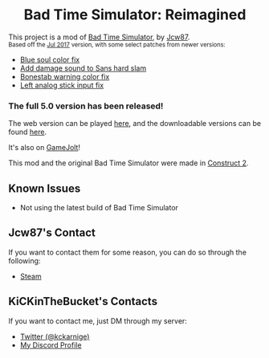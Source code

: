 <h1 align="center">Bad Time Simulator: Reimagined</h1>

This project is a mod of [Bad Time Simulator](https://github.com/Jcw87/c2-sans-fight), by [Jcw87](https://github.com/Jcw87).    
<sub>Based off the [Jul 2017](https://github.com/Jcw87/c2-sans-fight/tree/caa4cbeaf5d8264e8f1deeabb6a0ba25bbf5b63a) version, with some select patches from newer versions:
- [Blue soul color fix](https://github.com/Jcw87/c2-sans-fight/commit/f5b3d6326ab73e8ebfec765ed64c157dc469510f)
- [Add damage sound to Sans hard slam](https://github.com/Jcw87/c2-sans-fight/commit/56a52335f58bc9bbbe70ae39a58bab787d2c1773)
- [Bonestab warning color fix](https://github.com/Jcw87/c2-sans-fight/commit/bba2516ab07eea21477166bb1cf929d810329592)
- [Left analog stick input fix](https://github.com/Jcw87/c2-sans-fight/commit/ac9ae336526b203d476f1e6ab7082384edf5b29b)
</sub>

### The full 5.0 version has been released!

The web version can be played [here](https://kckarnige.github.io/sans), and the downloadable versions can be found [here](https://github.com/kckarnige/BadTimeReimagined/releases).

It's also on [GameJolt](https://gamejolt.com/games/badtimesimre/694456)!

This mod and the original Bad Time Simulator were made in [Construct 2](https://www.scirra.com/construct2).

Known Issues
------------
- Not using the latest build of Bad Time Simulator

Jcw87's Contact
-------
If you want to contact them for some reason, you can do so through the following:

- [Steam](http://steamcommunity.com/id/Jcw87/)

KiCKinTheBucket's Contacts
-------
If you want to contact me, just DM through my server:
- [Twitter (@kckarnige)](https://twitter.com/kckarnige)
- [My Discord Profile](https://discord.com/users/634168893644210186)
